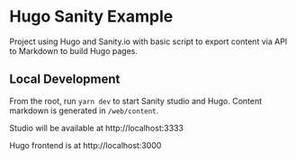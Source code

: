 # Hugo Sanity Example

Project using Hugo and Sanity.io with basic script to export content via API to Markdown to build Hugo pages. 

## Local Development

From the root, run `yarn dev` to start Sanity studio and Hugo. Content markdown is generated in `/web/content`. 

Studio will be available at http://localhost:3333

Hugo frontend is at http://localhost:3000
